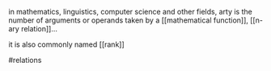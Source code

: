 in mathematics, linguistics, computer science and other fields, arty is the number of arguments or operands taken by a [[mathematical function]], [[n-ary relation]]...

it is also commonly named [[rank]]

#relations 